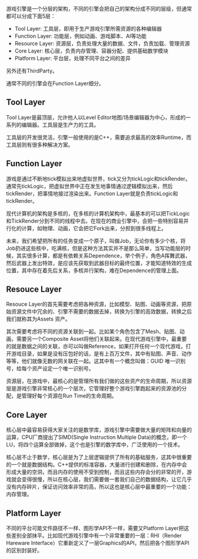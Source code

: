 游戏引擎是一个分层的架构，不同的引擎会把自己的架构分成不同的层级，但通常都可以分成下面5层：

- Tool Layer: 工具层，即用于生产游戏引擎所需资源的各种编辑器
- Function Layer: 功能层，例如动画、游戏脚本、AI等功能
- Resource Layer: 资源层，负责处理大量的数据、文件，负责加载、管理资源
- Core Layer: 核心层，负责内存管理、容器分配、提供基础数学模块
- Platform Layer: 平台层，处理不同平台之间的差异

另外还有ThirdParty。

通常不同的引擎会在Function Layer细分。

## Tool Layer

Tool Layer是最顶层，允许他人以Level Editor地图/场景编辑器为中心，形成的一系列的编辑器。工具层是生产力的工具。

工具层的开发很灵活，引擎一般使用的是C++，需要追求最高的效率Runtime，而工具层则有很多种解决方案。

## Function Layer

游戏是通过不断地tick模拟出来地虚拟世界，tick又分为tickLogic和tickRender。通常先tickLogic，把虚拟世界中正在发生地事情通过逻辑模拟出来，然后tickRender，把事情地接过渲染出来。Function Layer就是负责tickLogic和tickRender。

现代计算机的架构是多核的，在多核的计算机架构中，最基本的可以把TickLogic和TickRender分到不同的线程中去。在现在的商业引擎中，会把一些特别容易并行化的计算，如物理、动画，它会把它Fork出来，分担到很多线程上。

未来，我们希望把所有的任务变成一个原子，叫做Job，无论你有多少个核，将Job扔进这些核中，吃满核，但是这种方法其实并不是那么简单，当写功能层的时候，其实很多计算，都是有依赖关系Dependence，举个例子，角色A挥舞武器，然后武器上发出特效，是应该先获取到武器目标的最终位置，才能知道特效的生成位置，其中存在着先后关系，多核并行架构，难在Dependence的管理上面。

## Resouce Layer

Resouce Layer的首先需要考虑把各种资源，比如模型、贴图、动画等资源，把原始资源文件中冗余的、引擎不需要的数据去掉，转换为引擎的高效数据，转换之后我们就称其为Assets 资产。

其次需要考虑将不同的资源关联到一起。比如某个角色包含了Mesh、贴图、动画，需要另一个Composite Asset将他们关联起来。在现代游戏引擎中，最重要的就是数据之间的关联，亦可以叫做Reference，如果打开任何一个现代游戏，打开游戏目录，如果是没有压包好的话，是有上百万文件，其中有贴图、声音、动作等等，他们就像无数的网关联在一起。这其中有一个概念叫做：GUID 唯一识别号，给每个资产设定一个唯一识别号。

资源层，在游戏中，最核心的是管理所有我们做的这些资产的生命周期，所以资源层是游戏引擎非常核心的一个层次，它管理好整个游戏引擎跑起来的资源池的分配，是管理好每个资源在Run Time的生命周期。

## Core Layer

核心层中最容易获得大家关注的是数学库，游戏引擎中需要做大量的矩阵和向量的运算，CPU厂商提出了SIMD(Single Instruction Multiple Data)的概念，即一个LU，将四个运算全部做掉，这个也是引擎的数学库中，广泛使用的一个技术。

核心层不止于数学，核心层是为了上层逻辑提供了所有的基础服务，这其中很重要的一个就是数据结构。C++提供的标准容器，大量进行创建和删除，在内存中会形成大量的空洞，而且内存的使用不受到控制，而且这些内存会分的非常的开，游戏就会变得很慢，所以在核心层，我们需要做一套我们自己的数据结构，让它几乎没有内存碎片，保证访问效率非常的高，所以这也是核心层中最重要的一个功能：内存管理。

## Platform Layer

不同的平台可能文件路径不一样、图形学API不一样，需要又Platform Layer把这些差别全部抹平。比如现代游戏引擎中有一个非常重要的一层：RHI（Render Hareware Interface）它重新定义了一层Graphics的API，然后把各个图形学API的区别封装好。
